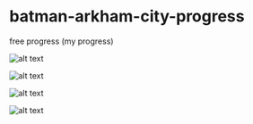 # batman-arkham-city-progress
free progress (my progress)



![alt text](https://cdn.discordapp.com/attachments/1222736104357236828/1227354824278937732/image.png?ex=66281a41&is=6615a541&hm=1bb9642bba346d238ff2f603bceb7d90170a7fc288fcf8d147fde263146bb122&)

![alt text](https://cdn.discordapp.com/attachments/1222736104357236828/1227355366891847701/image.png?ex=66281ac2&is=6615a5c2&hm=397d2fbcba62cd4f36d449857004dd1a5ac05630ce0e829007d74a9d38ba85c9&)

![alt text](https://cdn.discordapp.com/attachments/1222736104357236828/1227355887249657887/image.png?ex=66281b3e&is=6615a63e&hm=2044b3773d188744eb71fcb7a518fc28d1ac1041eb2b12ab0bfc4bb35eead73c&)

![alt text](https://cdn.discordapp.com/attachments/1222736104357236828/1227356603397968004/image.png?ex=66281be9&is=6615a6e9&hm=92bf05c116cb1b2a6bd1a672f65c9f5866a0e40290c34bc804e96501adddb2ab&)
